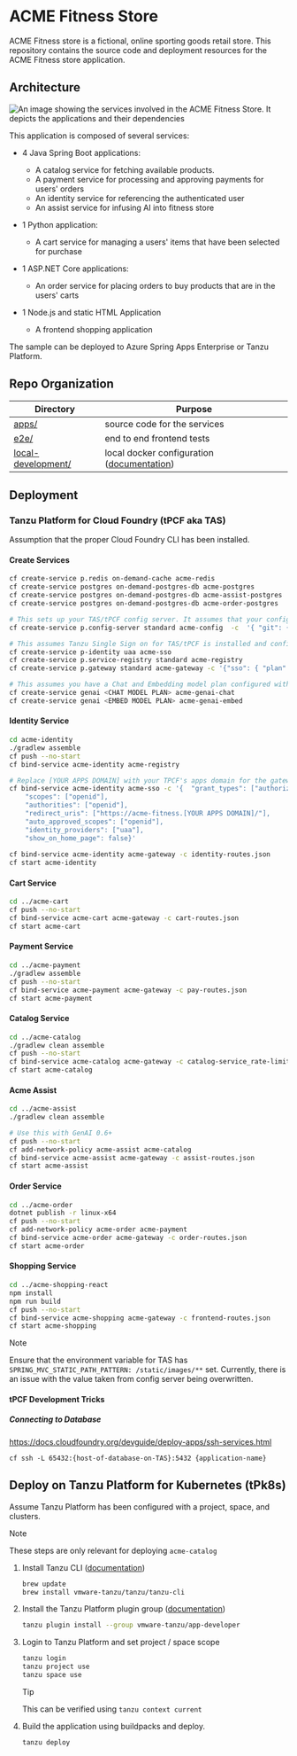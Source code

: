 # ACME Fitness Store

ACME Fitness store is a fictional, online sporting goods retail store. This repository contains the source code and
deployment resources for the ACME Fitness store application.

## Architecture

![An image showing the services involved in the ACME Fitness Store. It depicts the applications and their dependencies](media/acme-fitness-store-architecture.png)

This application is composed of several services:

* 4 Java Spring Boot applications:
    - A catalog service for fetching available products.
    - A payment service for processing and approving payments for users' orders
    - An identity service for referencing the authenticated user
    - An assist service for infusing AI into fitness store

* 1 Python application:
    - A cart service for managing a users' items that have been selected for purchase

* 1 ASP.NET Core applications:
    - An order service for placing orders to buy products that are in the users' carts

* 1 Node.js and static HTML Application
    - A frontend shopping application

The sample can be deployed to Azure Spring Apps Enterprise or Tanzu Platform.

## Repo Organization

| Directory                                 | Purpose                                                                     |
|-------------------------------------------|-----------------------------------------------------------------------------|
| [apps/](./apps)                           | source code for the services                                                |
| [e2e/](./e2e)                             | end to end frontend tests                                                   |
| [local-development/](./local-development) | local docker configuration ([documentation](./local-development/README.md)) |

## Deployment

### Tanzu Platform for Cloud Foundry (tPCF aka TAS)

Assumption that the proper Cloud Foundry CLI has been installed.

#### Create Services

```bash
cf create-service p.redis on-demand-cache acme-redis 
cf create-service postgres on-demand-postgres-db acme-postgres
cf create-service postgres on-demand-postgres-db acme-assist-postgres
cf create-service postgres on-demand-postgres-db acme-order-postgres       

# This sets up your TAS/tPCF config server. It assumes that your config files are located at <this-repository-url> in the branch config (label) under the directory config (searchPaths). You can checkout the branch to see the structure if you like.
cf create-service p.config-server standard acme-config  -c  '{ "git": { "uri": "<this-repository-url>", "label": "config", "searchPaths": "config" } }'

# This assumes Tanzu Single Sign on for TAS/tPCF is installed and configured against UAA.  You can also use other identity providers if you change the plan and binding below.
cf create-service p-identity uaa acme-sso   
cf create-service p.service-registry standard acme-registry  
cf create-service p.gateway standard acme-gateway -c '{"sso": { "plan": "uaa", "scopes": ["openid", "profile", "email"] }, "host": "acme-fitness" ,"cors": { "allowed-origins": [ "*" ] }}'

# This assumes you have a Chat and Embedding model plan configured with GenAI for Tanzu Platform v0.6+
cf create-service genai <CHAT MODEL PLAN> acme-genai-chat
cf create-service genai <EMBED MODEL PLAN> acme-genai-embed
```

#### Identity Service

```bash
cd acme-identity
./gradlew assemble
cf push --no-start
cf bind-service acme-identity acme-registry

# Replace [YOUR APPS DOMAIN] with your TPCF's apps domain for the gateway
cf bind-service acme-identity acme-sso -c '{  "grant_types": ["authorization_code"],
    "scopes": ["openid"],
    "authorities": ["openid"],
    "redirect_uris": ["https://acme-fitness.[YOUR APPS DOMAIN]/"],
    "auto_approved_scopes": ["openid"],
    "identity_providers": ["uaa"],
    "show_on_home_page": false}'
 
cf bind-service acme-identity acme-gateway -c identity-routes.json
cf start acme-identity

```

#### Cart Service

```bash
cd ../acme-cart
cf push --no-start
cf bind-service acme-cart acme-gateway -c cart-routes.json
cf start acme-cart
```

#### Payment Service

```bash
cd ../acme-payment
./gradlew assemble
cf push --no-start
cf bind-service acme-payment acme-gateway -c pay-routes.json
cf start acme-payment
```

#### Catalog Service

```bash
cd ../acme-catalog
./gradlew clean assemble
cf push --no-start
cf bind-service acme-catalog acme-gateway -c catalog-service_rate-limit.json
cf start acme-catalog
```

#### Acme Assist

```bash
cd ../acme-assist
./gradlew clean assemble

# Use this with GenAI 0.6+
cf push --no-start 
cf add-network-policy acme-assist acme-catalog
cf bind-service acme-assist acme-gateway -c assist-routes.json
cf start acme-assist
```

#### Order Service

```bash
cd ../acme-order
dotnet publish -r linux-x64
cf push --no-start
cf add-network-policy acme-order acme-payment
cf bind-service acme-order acme-gateway -c order-routes.json
cf start acme-order
```

#### Shopping Service

```bash
cd ../acme-shopping-react
npm install
npm run build
cf push --no-start
cf bind-service acme-shopping acme-gateway -c frontend-routes.json
cf start acme-shopping
```

> [!NOTE]  
> Ensure that the environment variable for TAS has `SPRING_MVC_STATIC_PATH_PATTERN: /static/images/**` set. Currently,
> there is an issue with the value taken from config server being overwritten.

#### tPCF Development Tricks

##### Connecting to Database

https://docs.cloudfoundry.org/devguide/deploy-apps/ssh-services.html

`cf ssh -L 65432:{host-of-database-on-TAS}:5432 {application-name}`

## Deploy on Tanzu Platform for Kubernetes (tPk8s)

Assume Tanzu Platform has been configured with a project, space, and clusters.

> [!NOTE]  
> These steps are only relevant for deploying `acme-catalog`

1. Install Tanzu CLI ([documentation](https://docs.vmware.com/en/VMware-Tanzu-CLI/1.4/tanzu-cli/index.html))
    ```bash
    brew update
    brew install vmware-tanzu/tanzu/tanzu-cli
    ```

2. Install the Tanzu Platform plugin
   group ([documentation](https://docs.vmware.com/en/VMware-Tanzu-CLI/1.4/tanzu-cli/tanzu-plugin.html#tanzu-plugin-install-8))
    ```bash
    tanzu plugin install --group vmware-tanzu/app-developer
    ```

3. Login to Tanzu Platform and set project / space scope
    ```bash
    tanzu login
    tanzu project use
    tanzu space use
    ```

   > [!TIP]
   > This can be verified using `tanzu context current`
   
4. Build the application using buildpacks and deploy.
    ```bash
    tanzu deploy
    ```